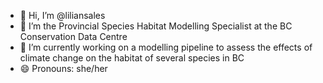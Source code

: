 - 👋 Hi, I’m @liliansales
- 👀 I’m the Provincial Species Habitat Modelling Specialist at the BC Conservation Data Centre
- 🌱 I’m currently working on a modelling pipeline to assess the effects of climate change on the habitat of several species in BC
- 😄 Pronouns: she/her

<!---
liliansales/liliansales is a ✨ special ✨ repository because its `README.md` (this file) appears on your GitHub profile.
You can click the Preview link to take a look at your changes.
--->
